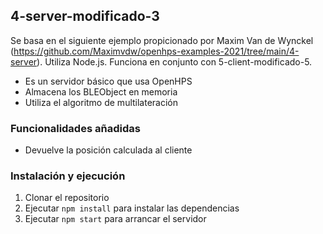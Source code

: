 ## 4-server-modificado-3
Se basa en el siguiente ejemplo propicionado por Maxim Van de Wynckel (https://github.com/Maximvdw/openhps-examples-2021/tree/main/4-server).
Utiliza Node.js. Funciona en conjunto con 5-client-modificado-5.

- Es un servidor básico que usa OpenHPS
- Almacena los BLEObject en memoria
- Utiliza el algoritmo de multilateración

### Funcionalidades añadidas
- Devuelve la posición calculada al cliente

### Instalación y ejecución
1. Clonar el repositorio
2. Ejecutar `npm install` para instalar las dependencias
3. Ejecutar `npm start` para arrancar el servidor

